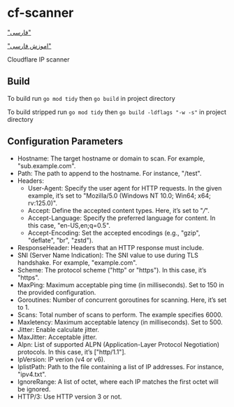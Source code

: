 # cf-scanner

["فارسی"](/README_fa.md)

["اموزش فارسی"](/tutorial/FA.md)

Cloudflare IP scanner

## Build

To build run `go mod tidy` then `go build` in project directory

To build stripped run `go mod tidy` then `go build -ldflags "-w -s"` in project directory

## Configuration Parameters

* Hostname: The target hostname or domain to scan. For example, "sub.example.com".
* Path: The path to append to the hostname. For instance, "/test".
* Headers:
  * User-Agent: Specify the user agent for HTTP requests. In the given example, it’s set to "Mozilla/5.0 (Windows NT 10.0; Win64; x64; rv:125.0)".
  * Accept: Define the accepted content types. Here, it’s set to "*/*".
  * Accept-Language: Specify the preferred language for content. In this case, "en-US,en;q=0.5".
  * Accept-Encoding: Set the accepted encodings (e.g., "gzip", "deflate", "br", "zstd").
* ResponseHeader: Headers that an HTTP response must include.
* SNI (Server Name Indication): The SNI value to use during TLS handshake. For example, "example.com".
* Scheme: The protocol scheme ("http" or "https"). In this case, it’s "https".
* MaxPing: Maximum acceptable ping time (in milliseconds). Set to 150 in the provided configuration.
* Goroutines: Number of concurrent goroutines for scanning. Here, it’s set to 1.
* Scans: Total number of scans to perform. The example specifies 6000.
* Maxletency: Maximum acceptable latency (in milliseconds). Set to 500.
* Jitter: Enable calculate jitter.
* MaxJitter: Acceptable jitter.
* Alpn: List of supported ALPN (Application-Layer Protocol Negotiation) protocols. In this case, it’s ["http/1.1"].
* IpVersion: IP verion (v4 or v6).
* IplistPath: Path to the file containing a list of IP addresses. For instance, "ipv4.txt".
* IgnoreRange: A list of octet, where each IP matches the first octet will be ignored.
* HTTP/3: Use HTTP version 3 or not.
